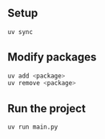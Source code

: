 ## Setup

```sh
uv sync
```

## Modify packages

```sh
uv add <package>
uv remove <package>
```

## Run the project

```sh
uv run main.py
```